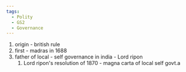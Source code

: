 ```yaml
---
tags:
  - Polity
  - GS2
  - Governance
---
```


1. origin - british rule
2. first - madras in 1688
3. father of local - self governance in india -  Lord ripon
	1. Lord ripon's resolution of 1870 - magna carta of local self govt.a